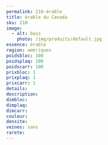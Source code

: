 ```yaml
---
permalink: 210-érable
title: érable du Canada 
sku: 210
image: 
  - alt: bois
    photo: /img/produits/default.jpg
essence: érable
region: amériques
poidsbloc: 100
poidsplaq: 100
poidscarr: 100
prixbloc: 1
prixplaq: 1
prixcarr: 1
details: 
description: 
dimbloc: 
dimplaq: 
dimcarr: 
couleur: 
densite: 
veines: sans
rarete: 
---
```

